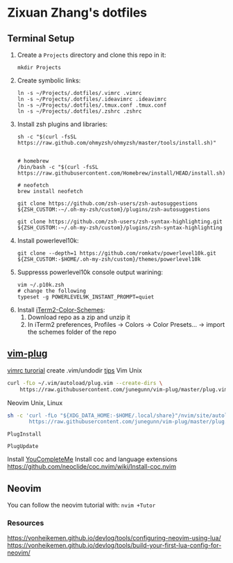 # Zixuan Zhang's dotfiles
## Terminal Setup
1. Create a `Projects` directory and clone this repo in it:
    ```shell
    mkdir Projects
    ```
2. Create symbolic links:
    ```shell
    ln -s ~/Projects/.dotfiles/.vimrc .vimrc
    ln -s ~/Projects/.dotfiles/.ideavimrc .ideavimrc
    ln -s ~/Projects/.dotfiles/.tmux.conf .tmux.conf
    ln -s ~/Projects/.dotfiles/.zshrc .zshrc
    ```
3. Install zsh plugins and libraries:
    ```shell
    sh -c "$(curl -fsSL https://raw.github.com/ohmyzsh/ohmyzsh/master/tools/install.sh)"


    # homebrew
    /bin/bash -c "$(curl -fsSL https://raw.githubusercontent.com/Homebrew/install/HEAD/install.sh)"

    # neofetch
    brew install neofetch

    git clone https://github.com/zsh-users/zsh-autosuggestions ${ZSH_CUSTOM:-~/.oh-my-zsh/custom}/plugins/zsh-autosuggestions

    git clone https://github.com/zsh-users/zsh-syntax-highlighting.git ${ZSH_CUSTOM:-~/.oh-my-zsh/custom}/plugins/zsh-syntax-highlighting
    ```
4. Install powerlevel10k:
    ```shell
    git clone --depth=1 https://github.com/romkatv/powerlevel10k.git ${ZSH_CUSTOM:-$HOME/.oh-my-zsh/custom}/themes/powerlevel10k
    ```
5. Suppresss powerlevel10k console output warining:
    ```shell
    vim ~/.p10k.zsh
    # change the following
    typeset -g POWERLEVEL9K_INSTANT_PROMPT=quiet
    ```
5. Install [iTerm2-Color-Schemes](https://github.com/mbadolato/iTerm2-Color-Schemes):
    1. Download repo as a zip and unzip it
    2. In iTerm2 preferences, Profiles -> Colors -> Color Presets... -> import the schemes folder of the repo

## [vim-plug](https://github.com/junegunn/vim-plug)
[vimrc turorial](https://github.com/romainl/idiomatic-vimrc)
create .vim/undodir
[tips](https://github.com/junegunn/vim-plug/wiki/tips#automatic-installation)
Vim Unix
```bash
curl -fLo ~/.vim/autoload/plug.vim --create-dirs \
    https://raw.githubusercontent.com/junegunn/vim-plug/master/plug.vim
```

Neovim Unix, Linux
```bash
sh -c 'curl -fLo "${XDG_DATA_HOME:-$HOME/.local/share}"/nvim/site/autoload/plug.vim --create-dirs \
       https://raw.githubusercontent.com/junegunn/vim-plug/master/plug.vim'

```


`PlugInstall`

`PlugUpdate`

Install [YouCompleteMe](https://github.com/ycm-core/YouCompleteMe)
Install coc and language extensions
https://github.com/neoclide/coc.nvim/wiki/Install-coc.nvim



## Neovim
You can follow the neovim tutorial with: `nvim +Tutor`

### Resources
https://vonheikemen.github.io/devlog/tools/configuring-neovim-using-lua/
https://vonheikemen.github.io/devlog/tools/build-your-first-lua-config-for-neovim/